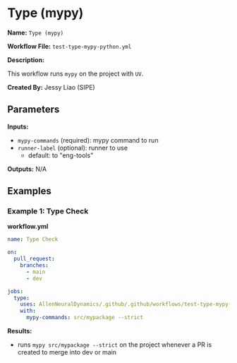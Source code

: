 # Type (mypy)

**Name:** ``Type (mypy)``

**Workflow File:** ``test-type-mypy-python.yml``

**Description:** 

This workflow runs ``mypy`` on the project with ``UV``.

**Created By:** Jessy Liao (SIPE)

## Parameters

**Inputs:**

- ``mypy-commands`` (required): mypy command to run
- ``runner-label`` (optional): runner to use 
  - default: to "eng-tools"

**Outputs:** N/A

## Examples

### Example 1: Type Check

**workflow.yml**
```yml
name: Type Check

on:
  pull_request:
    branches:
      - main
      - dev 

jobs: 
  type: 
    uses: AllenNeuralDynamics/.github/.github/workflows/test-type-mypy-python.yml@main
    with:  
      mypy-commands: src/mypackage --strict
```

**Results:**

- runs ``mypy src/mypackage --strict`` on the project whenever a PR is created to merge into dev or main


